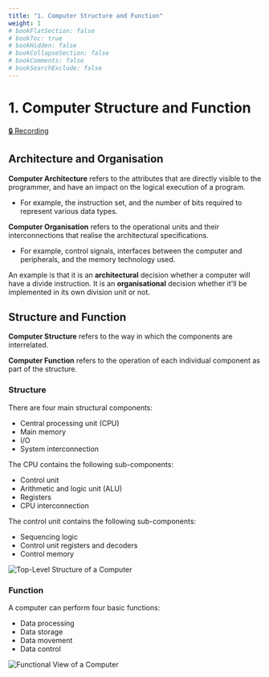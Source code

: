```yaml
---
title: "1. Computer Structure and Function"
weight: 1
# bookFlatSection: false
# bookToc: true
# bookHidden: false
# bookCollapseSection: false
# bookComments: false
# bookSearchExclude: false
---
```


# 1. Computer Structure and Function

[🔒 Recording](https://github.com/ryanbester/uni-resources/tree/main/arch-op/y1/tb2/1-computer-structure-function)

## Architecture and Organisation

**Computer Architecture** refers to the attributes that are directly visible to the programmer, and have an impact on the logical execution of a program.

- For example, the instruction set, and the number of bits required to represent various data types.

**Computer Organisation** refers to the operational units and their interconnections that realise the architectural specifications.

- For example, control signals, interfaces between the computer and peripherals, and the memory technology used.

An example is that it is an **architectural** decision whether a computer will have a divide instruction. It is an **organisational** decision whether it'll be implemented in its own division unit or not.

## Structure and Function

**Computer Structure** refers to the way in which the components are interrelated.

**Computer Function** refers to the operation of each individual component as part of the structure. 

### Structure

There are four main structural components:

- Central processing unit (CPU)
- Main memory
- I/O
- System interconnection

The CPU contains the following sub-components:

- Control unit
- Arithmetic and logic unit (ALU)
- Registers
- CPU interconnection

The control unit contains the following sub-components:

- Sequencing logic
- Control unit registers and decoders
- Control memory

![Top-Level Structure of a Computer](/img/arch-op/y1/top-level-structure.png)

### Function

A computer can perform four basic functions:

- Data processing
- Data storage
- Data movement
- Data control

![Functional View of a Computer](/img/arch-op/y1/functional-view-computer.png)
